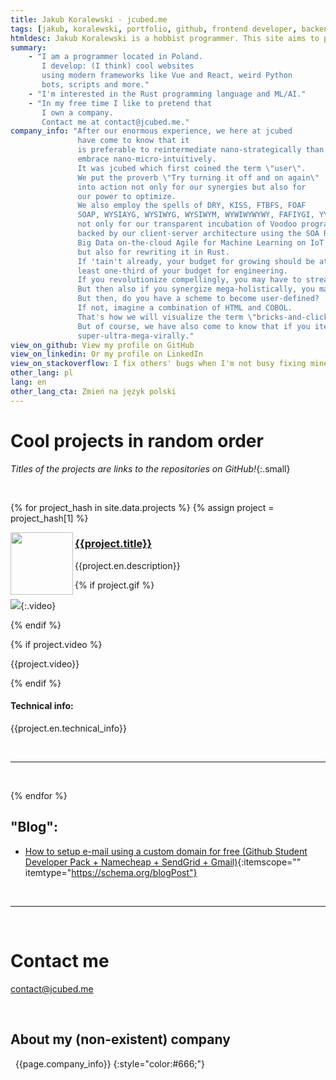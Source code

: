 ```yaml
---
title: Jakub Koralewski - jcubed.me
tags: [jakub, koralewski, portfolio, github, frontend developer, backend developer, vue, typescript, nuxt, javascript, js, ts, sass, scss, python, obs, rust]
htmldesc: Jakub Koralewski is a hobbist programmer. This site aims to present some of his web development and Python script projects and give some info to contact him.
summary:
    - "I am a programmer located in Poland.
       I develop: (I think) cool websites
       using modern frameworks like Vue and React, weird Python
       bots, scripts and more."
    - "I'm interested in the Rust programming language and ML/AI."
    - "In my free time I like to pretend that
       I own a company.
       Contact me at contact@jcubed.me."
company_info: "After our enormous experience, we here at jcubed
               have come to know that it
               is preferable to reintermediate nano-strategically than to
               embrace nano-micro-intuitively.
               It was jcubed which first coined the term \"user\".
               We put the proverb \"Try turning it off and on again\"
               into action not only for our synergies but also for
               our power to optimize.
               We also employ the spells of DRY, KISS, FTBFS, FOAF
               SOAP, WYSIAYG, WYSIWYG, WYSIWYM, WYWIWYWYWY, FAFIYGI, YYMVV
               not only for our transparent incubation of Voodoo programming
               backed by our client-server architecture using the SOA REST
               Big Data on-the-cloud Agile for Machine Learning on IoT deives,
               but also for rewriting it in Rust.
               If 'tain't already, your budget for growing should be at
               least one-third of your budget for engineering.
               If you revolutionize compellingly, you may have to streamline iteratively.
               But then also if you synergize mega-holistically, you may have to facilitate robustly.
               But then, do you have a scheme to become user-defined?
               If not, imagine a combination of HTML and COBOL.
               That's how we will visualize the term \"bricks-and-clicks\"!
               But of course, we have also come to know that if you iterate globally then you may also architect
               super-ultra-mega-virally."
view_on_github: View my profile on GitHub
view_on_linkedin: Or my profile on LinkedIn
view_on_stackoverflow: I fix others' bugs when I'm not busy fixing mine
other_lang: pl
lang: en
other_lang_cta: Zmień na język polski
---
```


# Cool projects in random order
*Titles of the projects are links to the repositories on GitHub!*{:.small}

&nbsp;

{% for project_hash in site.data.projects %}
{% assign project = project_hash[1] %}


<img src="{{project.img}}" width="100" align="left" />

### <a href="{{project.links.github}}" target="_blank"> {{project.title}} </a>

{{project.en.description}}

{% if project.gif %}

![]({{project.gif}}){:.video}

{% endif %}

{% if project.video %}

{{project.video}}

{% endif %}
#### Technical info:

{{project.en.technical_info}}

&nbsp;
<hr/>
&nbsp;

{% endfor %}

<h2 itemscope itemtype="https://schema.org/Blog"> "Blog": </h2>

- [How to setup e-mail using a custom domain for free (Github Student Developer Pack + Namecheap + SendGrid + Gmail)](./blog/free-email.md){:itemscope="" itemtype="https://schema.org/blogPost"}

&nbsp;
<hr/>
&nbsp;

# Contact me

<a href="mailto:contact@jcubed.me?subject=Hello%2C+there%21&body=How+are+you+so+amazing%3F">contact@jcubed.me</a>

&nbsp;

## About my (non-existent) company

&nbsp;
{{page.company_info}}
{:style="color:#666;"}
